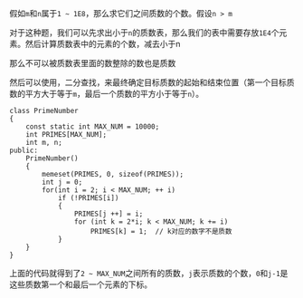假如`m`和`n`属于`1 ~ 1E8`，那么求它们之间质数的个数。假设`n > m`

对于这种题，我们可以先求出小于`n`的质数表，那么我们的表中需要存放`1E4`个元素。然后计算质数表中的元素的个数，减去小于n

那么不可以被质数表里面的数整除的数也是质数

然后可以使用，二分查找，来最终确定目标质数的起始和结束位置（第一个目标质数的平方大于等于`m`，最后一个质数的平方小于等于`n`）。

```
class PrimeNumber
{
    const static int MAX_NUM = 10000;
    int PRIMES[MAX_NUM];
    int m, n;
public:
    PrimeNumber()
    {
        memeset(PRIMES, 0, sizeof(PRIMES));
        int j = 0;
        for(int i = 2; i < MAX_NUM; ++ i)
            if (!PRIMES[i])
            {
                PRIMES[j ++] = i;
                for (int k = 2*i; k < MAX_NUM; k += i)
                    PRIMES[k] = 1;  // k对应的数字不是质数
            }
    }
}
```

上面的代码就得到了`2 ~ MAX_NUM`之间所有的质数，`j`表示质数的个数，`0`和`j-1`是这些质数第一个和最后一个元素的下标。
